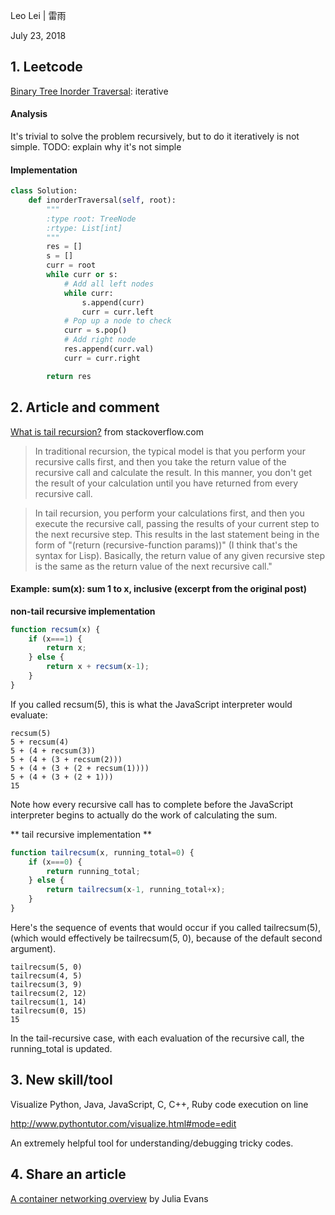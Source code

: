 Leo Lei | 雷雨

July 23, 2018

## 1. Leetcode
 [Binary Tree Inorder Traversal](https://leetcode.com/problems/binary-tree-inorder-traversal/description/): iterative

 #### Analysis
It's trivial to solve the problem recursively, but to do it iteratively is not simple.
TODO: explain why it's not simple

#### Implementation
```Python
class Solution:
    def inorderTraversal(self, root):
        """
        :type root: TreeNode
        :rtype: List[int]
        """
        res = []
        s = []
        curr = root
        while curr or s:
            # Add all left nodes
            while curr:
                s.append(curr)
                curr = curr.left
            # Pop up a node to check
            curr = s.pop()
            # Add right node
            res.append(curr.val)
            curr = curr.right

        return res
```
## 2. Article and comment
[What is tail recursion?](https://stackoverflow.com/questions/33923/what-is-tail-recursion) from stackoverflow.com

> In traditional recursion, the typical model is that you perform your recursive calls first, and then you take the return value of the recursive call and calculate the result. In this manner, you don't get the result of your calculation until you have returned from every recursive call.

> In tail recursion, you perform your calculations first, and then you execute the recursive call, passing the results of your current step to the next recursive step. This results in the last statement being in the form of "(return (recursive-function params))" (I think that's the syntax for Lisp). Basically, the return value of any given recursive step is the same as the return value of the next recursive call."

#### Example: sum(x): sum 1 to x, inclusive (excerpt from the original post)

**non-tail recursive implementation**

```JavaScript
function recsum(x) {
    if (x===1) {
        return x;
    } else {
        return x + recsum(x-1);
    }
}
```
If you called recsum(5), this is what the JavaScript interpreter would evaluate:
```
recsum(5)
5 + recsum(4)
5 + (4 + recsum(3))
5 + (4 + (3 + recsum(2)))
5 + (4 + (3 + (2 + recsum(1))))
5 + (4 + (3 + (2 + 1)))
15
```
Note how every recursive call has to complete before the JavaScript interpreter begins to actually do the work of calculating the sum.

** tail recursive implementation **
```JavaScript
function tailrecsum(x, running_total=0) {
    if (x===0) {
        return running_total;
    } else {
        return tailrecsum(x-1, running_total+x);
    }
}
```
Here's the sequence of events that would occur if you called tailrecsum(5), (which would effectively be tailrecsum(5, 0), because of the default second argument).
```
tailrecsum(5, 0)
tailrecsum(4, 5)
tailrecsum(3, 9)
tailrecsum(2, 12)
tailrecsum(1, 14)
tailrecsum(0, 15)
15
```
In the tail-recursive case, with each evaluation of the recursive call, the running_total is updated.


## 3. New skill/tool
Visualize Python, Java, JavaScript, C, C++, Ruby code execution on line

http://www.pythontutor.com/visualize.html#mode=edit

An extremely helpful tool for understanding/debugging tricky codes.

## 4. Share an article
[A container networking overview](https://jvns.ca/blog/2016/12/22/container-networking/) by Julia Evans

